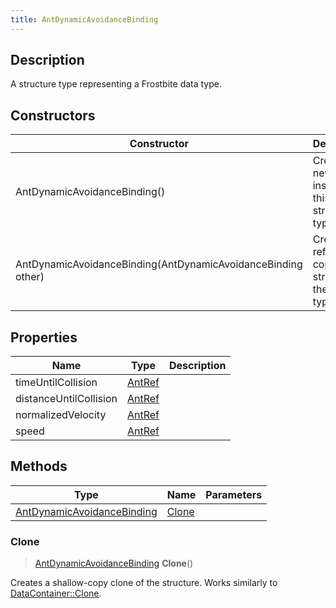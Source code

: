 ```yaml
---
title: AntDynamicAvoidanceBinding
---
```

## Description

A structure type representing a Frostbite data type.

## Constructors

| Constructor                                                  | Description                                              |
| ------------------------------------------------------------ | -------------------------------------------------------- |
| AntDynamicAvoidanceBinding()                                 | Create a new instance of this structure type.            |
| AntDynamicAvoidanceBinding(AntDynamicAvoidanceBinding other) | Create a reference copy of a structure of the same type. |

## Properties

| Name                   | Type             | Description |
| ---------------------- | ---------------- | ----------- |
| timeUntilCollision     | [AntRef](AntRef) |             |
| distanceUntilCollision | [AntRef](AntRef) |             |
| normalizedVelocity     | [AntRef](AntRef) |             |
| speed                  | [AntRef](AntRef) |             |

## Methods

| Type                                                     | Name            | Parameters |
| -------------------------------------------------------- | --------------- | ---------- |
| [AntDynamicAvoidanceBinding](AntDynamicAvoidanceBinding) | [Clone](#clone) |            |

### Clone

> [AntDynamicAvoidanceBinding](AntDynamicAvoidanceBinding) **Clone**()

Creates a shallow-copy clone of the structure. Works similarly to [DataContainer::Clone](/vext/ref/shared/class/datacontainer#clone).

